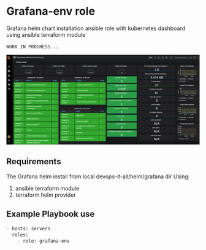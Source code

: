 Grafana-env role
================

Grafana helm chart installation ansible role with kubernetes dashboard using ansible terraform module

    WORK IN PROGRESS...

<img src="../../../images/grafanaDashboard.PNG" width="1200" >


Requirements
------------

The Grafana helm install from local devops-it-all/helm/grafana dir
Using:
1) ansible terraform module
2) terraform helm provider

Example Playbook use
--------------------
    - hosts: servers
      roles:
        - role: grafana-env
